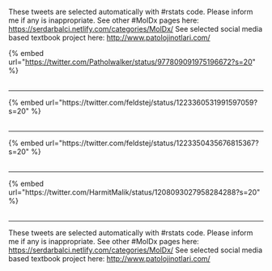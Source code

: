 

These tweets are selected automatically with #rstats code. Please inform me if any is inappropriate.
See other #MolDx pages here: https://serdarbalci.netlify.com/categories/MolDx/ 
See selected social media based textbook project here: http://www.patolojinotlari.com/

{% embed url="https://twitter.com/Patholwalker/status/977809091975196672?s=20" %}<br>
<br>
<hr>
{% embed url="https://twitter.com/feldstej/status/1223360531991597059?s=20" %}<br>
<br>
<hr>
{% embed url="https://twitter.com/feldstej/status/1223350435676815367?s=20" %}<br>
<br>
<hr>
{% embed url="https://twitter.com/HarmitMalik/status/1208093027958284288?s=20" %}<br>
<br>
<hr>


These tweets are selected automatically with #rstats code. Please inform me if any is inappropriate.
See other #MolDx pages here: https://serdarbalci.netlify.com/categories/MolDx/ 
See selected social media based textbook project here: http://www.patolojinotlari.com/
